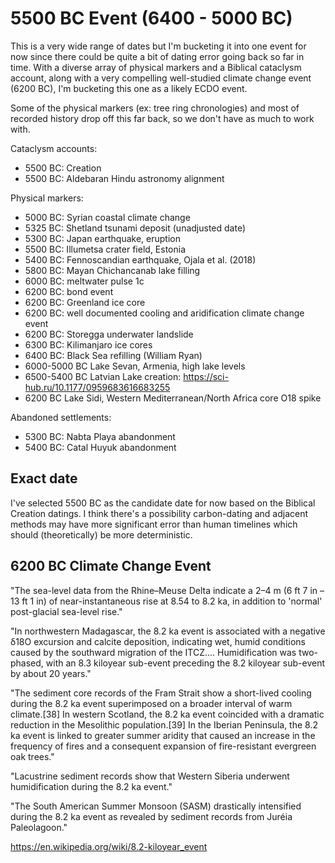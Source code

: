 # 5500 BC Event (6400 - 5000 BC)

This is a very wide range of dates but I'm bucketing it into one event for now since there could be quite a bit of dating error going back so far in time. With a diverse array of physical markers and a Biblical cataclysm account, along with a very compelling well-studied climate change event (6200 BC), I'm bucketing this one as a likely ECDO event.

Some of the physical markers (ex: tree ring chronologies) and most of recorded history drop off this far back, so we don't have as much to work with.

Cataclysm accounts:
- 5500 BC: Creation
- 5500 BC: Aldebaran Hindu astronomy alignment

Physical markers:
- 5000 BC: Syrian coastal climate change
- 5325 BC: Shetland tsunami deposit (unadjusted date)
- 5300 BC: Japan earthquake, eruption
- 5500 BC: Illumetsa crater field, Estonia
- 5400 BC: Fennoscandian earthquake, Ojala et al. (2018)
- 5800 BC: Mayan Chichancanab lake filling
- 6000 BC: meltwater pulse 1c
- 6200 BC: bond event
- 6200 BC: Greenland ice core
- 6200 BC: well documented cooling and aridification climate change event
- 6200 BC: Storegga underwater landslide
- 6300 BC: Kilimanjaro ice cores
- 6400 BC: Black Sea refilling (William Ryan)
- 6000-5000 BC Lake Sevan, Armenia, high lake levels
- 6500-5400 BC Latvian Lake creation: https://sci-hub.ru/10.1177/0959683616683255
- 6200 BC Lake Sidi, Western Mediterranean/North Africa core O18 spike

Abandoned settlements:
- 5300 BC: Nabta Playa abandonment
- 5400 BC: Catal Huyuk abandonment

## Exact date

I've selected 5500 BC as the candidate date for now based on the Biblical Creation datings. I think there's a possibility carbon-dating and adjacent methods may have more significant error than human timelines which should (theoretically) be more deterministic.

## 6200 BC Climate Change Event

"The sea-level data from the Rhine–Meuse Delta indicate a 2–4 m (6 ft 7 in – 13 ft 1 in) of near-instantaneous rise at 8.54 to 8.2 ka, in addition to 'normal' post-glacial sea-level rise."

"In northwestern Madagascar, the 8.2 ka event is associated with a negative δ18O excursion and calcite deposition, indicating wet, humid conditions caused by the southward migration of the ITCZ.... Humidification was two-phased, with an 8.3 kiloyear sub-event preceding the 8.2 kiloyear sub-event by about 20 years."

"The sediment core records of the Fram Strait show a short-lived cooling during the 8.2 ka event superimposed on a broader interval of warm climate.[38] In western Scotland, the 8.2 ka event coincided with a dramatic reduction in the Mesolithic population.[39] In the Iberian Peninsula, the 8.2 ka event is linked to greater summer aridity that caused an increase in the frequency of fires and a consequent expansion of fire-resistant evergreen oak trees."

"Lacustrine sediment records show that Western Siberia underwent humidification during the 8.2 ka event."

"The South American Summer Monsoon (SASM) drastically intensified during the 8.2 ka event as revealed by sediment records from Juréia Paleolagoon."

https://en.wikipedia.org/wiki/8.2-kiloyear_event
